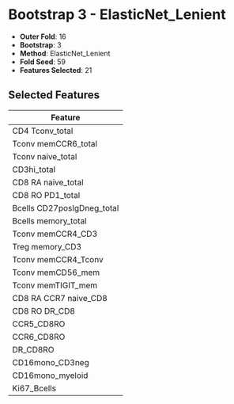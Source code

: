 # Bootstrap 3 - ElasticNet_Lenient

- **Outer Fold**: 16
- **Bootstrap**: 3
- **Method**: ElasticNet_Lenient
- **Fold Seed**: 59
- **Features Selected**: 21

## Selected Features

| Feature |
|---------|
| CD4 Tconv_total |
| Tconv memCCR6_total |
| Tconv naive_total |
| CD3hi_total |
| CD8 RA naive_total |
| CD8 RO PD1_total |
| Bcells CD27posIgDneg_total |
| Bcells memory_total |
| Tconv memCCR4_CD3 |
| Treg memory_CD3 |
| Tconv memCCR4_Tconv |
| Tconv memCD56_mem |
| Tconv memTIGIT_mem |
| CD8 RA CCR7 naive_CD8 |
| CD8 RO DR_CD8 |
| CCR5_CD8RO |
| CCR6_CD8RO |
| DR_CD8RO |
| CD16mono_CD3neg |
| CD16mono_myeloid |
| Ki67_Bcells |
